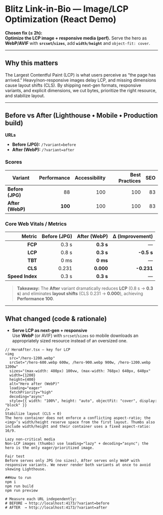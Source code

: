 # Blitz Link-in-Bio — Image/LCP Optimization (React Demo)

**Chosen fix (≤ 2h):**  
**Optimize the LCP image + responsive media (perf).** Serve the hero as **WebP/AVIF** with **`srcset`/`sizes`**, add **`width/height`** and `object-fit: cover`.

---

## Why this matters

The Largest Contentful Paint (LCP) is what users perceive as “the page has arrived.” Heavy/non-responsive images delay LCP, and missing dimensions cause layout shifts (CLS). By shipping next-gen formats, responsive variants, and explicit dimensions, we cut bytes, prioritize the right resource, and stabilize layout.

---

## Before vs After (Lighthouse • Mobile • Production build)

**URLs**
- **Before (JPG):** `/?variant=before`  
- **After (WebP):** `/?variant=after`

### Scores
| Variant         | Performance | Accessibility | Best Practices | SEO |
|-----------------|------------:|--------------:|---------------:|----:|
| **Before (JPG)**|          88 |           100 |            100 |  83 |
| **After (WebP)**|       **100** |           100 |            100 |  83 |

### Core Web Vitals / Metrics
| Metric | Before (JPG) | After (WebP) | Δ (Improvement) |
|-------:|--------------:|-------------:|----------------:|
| **FCP** | 0.3 s | **0.3 s** | — |
| **LCP** | 0.8 s | **0.3 s** | **-0.5 s** |
| **TBT** | 0 ms | **0 ms** | — |
| **CLS** | 0.231 | **0.000** | **-0.231** |
| **Speed Index** | 0.3 s | **0.3 s** | — |

> **Takeaway:** The **After** variant dramatically reduces **LCP** (0.8 s → **0.3 s**) and eliminates **layout shifts** (CLS 0.231 → **0.000**), achieving **Performance 100**.

---

## What changed (code & rationale)

- **Serve LCP as next-gen + responsive**  
  Use **WebP** (or AVIF) with `srcset`/`sizes` so mobile downloads an appropriately sized resource instead of an oversized one.

```tsx
// HeroAfter.tsx — key for LCP
<img
  src="/hero-1200.webp"
  srcSet="/hero-600.webp 600w, /hero-900.webp 900w, /hero-1200.webp 1200w"
  sizes="(max-width: 480px) 100vw, (max-width: 768px) 640px, 640px"
  width={1200}
  height={400}
  alt="Hero after (WebP)"
  loading="eager"
  fetchPriority="high"
  decoding="async"
  style={{ width: "100%", height: "auto", objectFit: "cover", display: "block" }}
/>
Stabilize layout (CLS ≈ 0)
The hero container does not enforce a conflicting aspect-ratio; the <img>’s width/height reserve space from the first layout. Thumbs also include width/height and their container uses a fixed aspect-ratio: 16/9.

Lazy non-critical media
Non-LCP images (thumbs) use loading="lazy" + decoding="async"; the hero is the only eager/prioritized image.

Fair test
Before serves only JPG (no sizes), After serves only WebP with responsive variants. We never render both variants at once to avoid skewing Lighthouse.

##How to run
npm i
npm run build
npm run preview

# Measure each URL independently:
# BEFORE → http://localhost:4173/?variant=before
# AFTER  → http://localhost:4173/?variant=after
